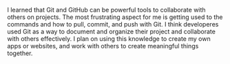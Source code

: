 I learned that Git and GitHub can be powerful tools to collaborate with others on projects. 
The most frustrating aspect for me is getting used to the commands and how to pull, commit, and push with Git.
I think developeres used Git as a way to document and organize their project and collaborate with others effectively. 
I plan on using this knowledge to create my own apps or websites, and work with others to create meaningful things together. 
